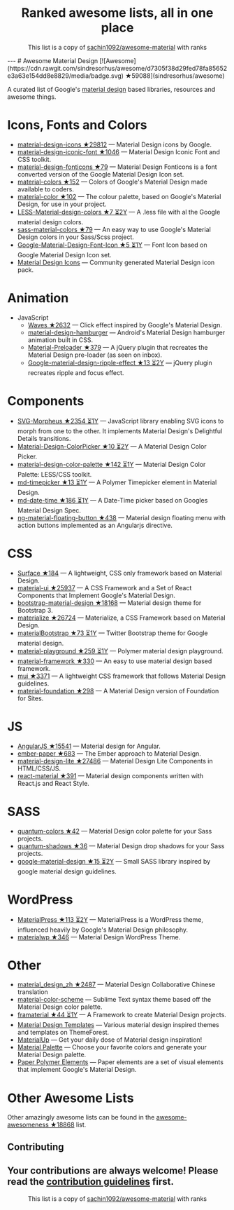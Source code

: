 <h1 align="center">
Ranked awesome lists, all in one place
</h1>
<p align="center">
	This list is a copy of <a href="sachin1092/awesome-material">sachin1092/awesome-material</a> with ranks
</p>
---
# Awesome Material Design [![Awesome](https://cdn.rawgit.com/sindresorhus/awesome/d7305f38d29fed78fa85652e3a63e154dd8e8829/media/badge.svg) ★59088](sindresorhus/awesome)

A curated list of Google's [material design](http://www.google.com/design/spec) based libraries, resources and awesome things.

Icons, Fonts and Colors
==
  - [material-design-icons ★29812](google/material-design-icons) — Material Design icons by Google.
  - [material-design-iconic-font ★1046](zavoloklom/material-design-iconic-font) — Material Design Iconic Font and CSS toolkit.
  - [material-design-fonticons ★79](designjockey/material-design-fonticons) — Material Design Fonticons is a font converted version of the Google Material Design Icon set.
  - [material-colors ★152](shuhei/material-colors) — Colors of Google's Material Design made available to coders.
  - [material-color ★102](mrmlnc/material-color) — The colour palette, based on Google's Material Design, for use in your project.
  - [LESS-Material-design-colors ★7 ⏳2Y](tisign/LESS-Material-design-colors) — A .less file with al the Google material design colors.
  - [sass-material-colors ★79](minusfive/sass-material-colors) — An easy way to use Google's Material Design colors in your Sass/Scss project.
  - [Google-Material-Design-Font-Icon ★5 ⏳1Y](Seb-L/Google-Material-Design-Font-Icon) — Font Icon based on Google Material Design Icon set.
  - [Material Design Icons](https://materialdesignicons.com/) — Community generated Material Design icon pack.

Animation
==
  - JavaScript
    - [Waves ★2632](fians/Waves) — Click effect inspired by Google's Material Design.
    - [material-design-hamburger](https://github.com/swirlycheetah/material-design-hamburger) — Android's Material Design hamburger animation built in CSS.
    - [Material-Preloader ★379](aarondo/Material-Preloader) — A jQuery plugin that recreates the Material Design pre-loader (as seen on inbox).
    - [Google-material-design-ripple-effect ★13 ⏳2Y](ninox92/Google-material-design-ripple-effect) — jQuery plugin recreates ripple and focus effect.
  
Components
==
  - [SVG-Morpheus ★2354 ⏳1Y](alexk111/SVG-Morpheus) — JavaScript library enabling SVG icons to morph from one to the other. It implements Material Design's Delightful Details transitions.
  - [Material-Design-ColorPicker ★10 ⏳2Y](Fraina/Material-Design-ColorPicker) — A Material Design Color Picker.
  - [material-design-color-palette ★142 ⏳1Y](zavoloklom/material-design-color-palette) — Material Design Color Palette: LESS/CSS toolkit.
  - [md-timepicker ★13 ⏳1Y](dotlouis/md-timepicker) — A Polymer Timepicker element in Material Design.
  - [md-date-time ★186 ⏳1Y](SimeonC/md-date-time) — A Date-Time picker based on Googles Material Design Spec.
  - [ng-material-floating-button ★438](nobitagit/ng-material-floating-button) — Material design floating menu with action buttons implemented as an Angularjs directive.


CSS
==
  - [Surface ★184](mildrenben/surface) — A lightweight, CSS only framework based on Material Design.
  - [material-ui ★25937](callemall/material-ui) — A CSS Framework and a Set of React Components that Implement Google's Material Design.
  - [bootstrap-material-design ★18168](FezVrasta/bootstrap-material-design) — Material design theme for Bootstrap 3.
  - [materialize ★26724](Dogfalo/materialize) — Materialize, a CSS Framework based on Material Design.
  - [materialBootstrap ★73 ⏳1Y](throrin19/materialBootstrap) — Twitter Bootstrap theme for Google material design.
  - [material-playground ★259 ⏳1Y](ebidel/material-playground) — Polymer material design playground.
  - [material-framework ★330](nt1m/material-framework) — An easy to use material design based framework.
  - [mui ★3371](muicss/mui) — A lightweight CSS framework that follows Material Design guidelines.
  - [material-foundation ★298](eucalyptuss/material-foundation) — A Material Design version of Foundation for Sites.

JS
==
  - [AngularJS ★15541](angular/material) — Material design for Angular.
  - [ember-paper ★683](miguelcobain/ember-paper) — The Ember approach to Material Design.
  - [material-design-lite ★27486](google/material-design-lite) — Material Design Lite Components in HTML/CSS/JS.
  - [react-material ★391](BerkeleyTrue/react-material) — Material design components written with React.js and React Style.


SASS
==
  - [quantum-colors ★42](nkpfstr/quantum-colors) — Material Design color palette for your Sass projects.
  - [quantum-shadows ★36](nkpfstr/quantum-shadows) — Material Design drop shadows for your Sass projects.
  - [google-material-design ★15 ⏳2Y](axyz/google-material-design) — Small SASS library inspired by google material design guidelines.


WordPress
==
  - [MaterialPress ★113 ⏳2Y](alexpatin/MaterialPress) — MaterialPress is a WordPress theme, influenced heavily by Google's Material Design philosophy.
  - [materialwp ★346](braginteractive/materialwp) — Material Design WordPress Theme.

Other
==
  - [material_design_zh ★2487](1sters/material_design_zh) — Material Design Collaborative Chinese translation
  - [material-color-scheme](https://github.com/paradox41/material-color-scheme) — Sublime Text syntax theme based off the Material Design color palette.
  - [framaterial ★44 ⏳1Y](Framaterial/framaterial) — A Framework to create Material Design projects.
  - [Material Design Templates](http://themeforest.net/tags/material%20design) — Various material design inspired themes and templates on ThemeForest.
  - [MaterialUp](http://www.materialup.com/) — Get your daily dose of Material design inspiration!
  - [Material Palette](http://www.materialpalette.com/) — Choose your favorite colors and generate your Material Design palette.
  - [Paper Polymer Elements](https://elements.polymer-project.org/browse?package=paper-elements) — Paper elements are a set of visual elements that implement Google's Material Design.
  
# Other Awesome Lists
Other amazingly awesome lists can be found in the [awesome-awesomeness ★18868](bayandin/awesome-awesomeness) list.

## Contributing

Your contributions are always welcome! Please read the [contribution guidelines](https://github.com/sachin1092/awesome-material/blob/master/contributing.md) first.
---
<p align="center">
	This list is a copy of <a href="sachin1092/awesome-material">sachin1092/awesome-material</a> with ranks
</p>
